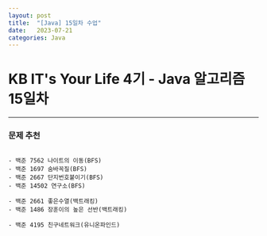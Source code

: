 ```yaml
---
layout: post
title:  "[Java] 15일차 수업"
date:   2023-07-21
categories: Java
---
```

# KB IT's Your Life 4기 - Java 알고리즘 15일차

--- 

### 문제 추천

```

- 백준 7562 나이트의 이동(BFS)
- 백준 1697 숨바꼭질(BFS)
- 백준 2667 단지번호붙이기(BFS)
- 백준 14502 연구소(BFS)

- 백준 2661 좋은수열(백트래킹)
- 백준 1486 장훈이의 높은 선반(백트래킹)

- 백준 4195 친구네트워크(유니온파인드)

```


